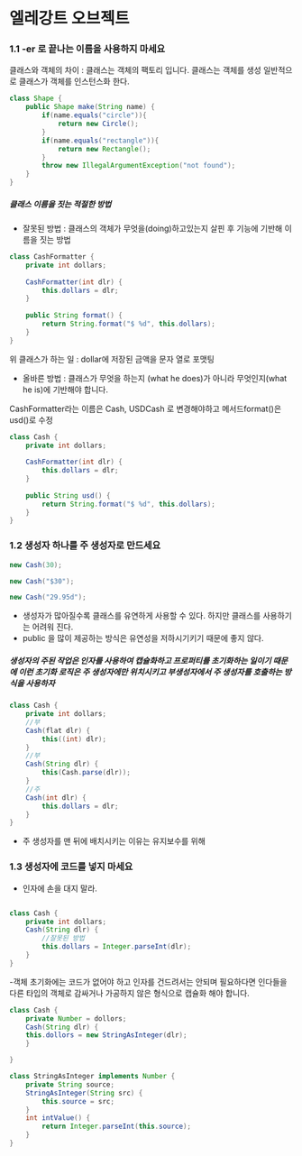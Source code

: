 # 엘레강트 오브젝트

### 1.1  -er 로 끝나는 이름을 사용하지 마세요 
클래스와 객체의 차이 : 클래스는 객체의 팩토리 입니다. 클래스는 객체를 생성
일반적으로 클래스가 객체를 인스턴스화 한다.

~~~java
class Shape {
    public Shape make(String name) {
        if(name.equals("circle")){
            return new Circle();
        }
        if(name.equals("rectangle")){
            return new Rectangle();
        }
        throw new IllegalArgumentException("not found");
    }
}
~~~ 

##### 클래스 이름을 짓는 적절한 방법 <Br>
- 잘못된 방법 : 클래스의 객체가 무엇을(doing)하고있는지 살핀 후 기능에 기반해 이름을 짓는 방법
~~~java
class CashFormatter {
    private int dollars;
 
    CashFormatter(int dlr) {
        this.dollars = dlr;
    }
 
    public String format() {
        return String.format("$ %d", this.dollars);
    }
}
~~~
 위 클래스가 하는 일 : dollar에 저장된 금액을 문자 열로 포맷팅
 
- 올바른 방법 : 클래스가 무엇을 하는지 (what he does)가 아니라 무엇인지(what he is)에 기반해야 합니다.

CashFormatter라는 이름은 Cash, USDCash 로 변경해야하고 메서드format()은 usd()로 수정

~~~java
class Cash {
    private int dollars;
 
    CashFormatter(int dlr) {
        this.dollars = dlr;
    }
 
    public String usd() {
        return String.format("$ %d", this.dollars);
    }
}
~~~

### 1.2 생성자 하나를 주 생성자로 만드세요 

~~~java
new Cash(30);

new Cash("$30");

new Cash("29.95d");
~~~

- 생성자가 많아질수록 클래스를 유연하게 사용할 수 있다. 하지만 클래스를 사용하기는 어려워 진다.
- public 을 많이 제공하는 방식은 유연성을 저하시기키기 때문에 좋지 않다.

##### 생성자의 주된 작업은 인자를 사용하여 캡슐화하고 프로퍼티를 초기화하는 일이기 때문에 이런 초기화 로직은 주 생성자에만 위치시키고 부생성자에서 주 생성자를 호출하는 방식을 사용하자

~~~java
class Cash {
    private int dollars;
    //부
    Cash(flat dlr) {
        this((int) dlr);
    }
    //부
    Cash(String dlr) {
        this(Cash.parse(dlr));
    }
    //주
    Cash(int dlr) {
        this.dollars = dlr;
    }
}
~~~
- 주 생성자를 맨 뒤에 배치시키는 이유는 유지보수를 위해

### 1.3 생성자에 코드를 넣지 마세요 
- 인자에 손을 대지 말라.
~~~java

class Cash {
    private int dollars;
    Cash(String dlr) {
        //잘못된 방법
        this.dollars = Integer.parseInt(dlr);
    }
}
~~~
-객체 초기화에는 코드가 없어야 하고 인자를 건드려서는 안되며 필요하다면 인다들을 다른 타입의 객체로 감싸거나 가공하지 않은 형식으로 캡슐화 해야 합니다. 

~~~java 
class Cash {
    private Number = dollors;
    Cash(String dlr) {
    this.dollors = new StringAsInteger(dlr);
    }

}

class StringAsInteger implements Number {
    private String source;
    StringAsInteger(String src) {
        this.source = src;
    }
    int intValue() {
        return Integer.parseInt(this.source);
    }
}
~~~